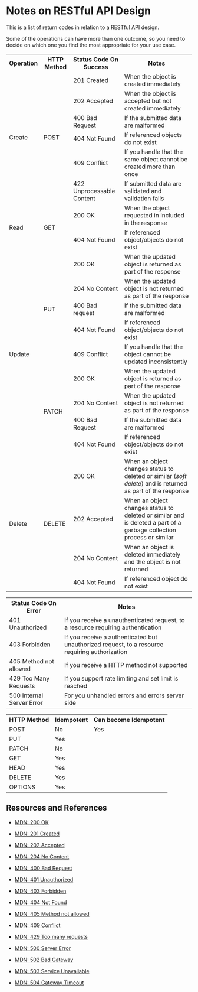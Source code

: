 # Notes on RESTful API Design

This is a list of return codes in relation to a RESTful API design.

Some of the operations can have more than one outcome, so you need to decide on which one you find the most appropriate for your use case.

<table>
<tr><th>Operation</th><th>HTTP Method</th><th>Status Code On Success</th><th>Notes</th></tr>
<tr><td rowspan=6>Create</td><td rowspan=6>POST</td><td>201 Created</td><td>When the object is created immediately</td></tr>
<tr><td>202 Accepted</td><td>When the object is accepted but not created immediately</td</tr>
<tr><td>400 Bad Request</td><td>If the submitted data are malformed</td></tr>
<tr><td>404 Not Found</td><td>If referenced objects do not exist</td></tr>
<tr><td>409 Conflict</td><td>If you handle that the same object cannot be created more than once</td></tr>
<tr><td>422 Unprocessable Content</td><td>If submitted data are validated and validation fails</td></tr>

<tr><td rowspan=2>Read</td><td rowspan=2>GET</td></td><td>200 OK</td><td>When the object requested in included in the response</td></tr>
<tr><td>404 Not Found</td><td>If referenced object/objects do not exist</td></tr>
<tr><td rowspan=9>Update</td><td rowspan=5>PUT</td><td>200 OK</td><td>When the updated object is returned as part of the response</td></tr>
<tr><td>204 No Content</td><td>When the updated object is not returned as part of the response</td></tr>
<tr><td>400 Bad request</td><td>If the submitted data are malformed</td></tr>
<tr><td>404 Not Found</td><td>If referenced object/objects do not exist</td></tr>
<tr><td>409 Conflict</td><td>If you handle that the object cannot be updated inconsistently</td></tr>

<tr><td rowspan=4>PATCH</td><td>200 OK</td><td>When the updated object is returned as part of the response</td></tr>
<tr><td>204 No Content</td><td>When the updated object is not returned as part of the response</td></tr>
<tr><td>400 Bad Request</td><td>If the submitted data are malformed</td></tr>
<tr><td>404 Not Found</td><td>If referenced object/objects do not exist</td></tr>

<tr><td rowspan=4>Delete</td><td rowspan=4>DELETE</td><td>200 OK</td><td>When an object changes status to deleted or similar (<i>soft delete</i>) and is returned as part of the response </td></tr>
<tr><td>202 Accepted</td><td>When an object changes status to deleted or similar and is deleted a part of a garbage collection process or similar</td></tr>
<tr><td>204 No Content</td><td>When an object is deleted immediately and the object is not returned</td></tr>
<tr><td>404 Not Found</td><td>If referenced object do not exist</td></tr>
</table>

<table>
<tr><th>Status Code On Error</th><th>Notes</th></tr>
<tr><td>401 Unauthorized</td><td>If you receive a unauthenticated request, to a resource requiring authentication</td></tr>
<tr><td>403 Forbidden</td><td>If you receive a authenticated but unauthorized request, to a resource requiring authorization</td></tr>
<tr><td>405 Method not allowed</td><td>If you receive a HTTP method not supported</td></tr>
<tr><td>429 Too Many Requests</td><td>If you support rate limiting and set limit is reached</td></tr>
<tr><td>500 Internal Server Error</td><td>For you unhandled errors and errors server side</td></tr>
</table>

<table>
<tr><th>HTTP Method</th><th>Idempotent</th><th>Can become Idempotent</th></tr>
<tr><td>POST</td><td>No</td><td>Yes</td></tr>
<tr><td>PUT</td><td>Yes</td></tr>
<tr><td>PATCH</td><td>No</td></tr>
<tr><td>GET</td><td>Yes</td></tr>
<tr><td>HEAD</td><td>Yes</td></tr>
<tr><td>DELETE</td><td>Yes</td></tr>
<tr><td>OPTIONS</td><td>Yes</td></tr>
</table>

## Resources and References

- [MDN: 200 OK](https://developer.mozilla.org/en-US/docs/Web/HTTP/Reference/Status/200)
- [MDN: 201 Created](https://developer.mozilla.org/en-US/docs/Web/HTTP/Reference/Status/201)
- [MDN: 202 Accepted](https://developer.mozilla.org/en-US/docs/Web/HTTP/Reference/Status/202)
- [MDN: 204 No Content](https://developer.mozilla.org/en-US/docs/Web/HTTP/Reference/Status/204)

- [MDN: 400 Bad Request](https://developer.mozilla.org/en-US/docs/Web/HTTP/Reference/Status/400)
- [MDN: 401 Unauthorized](https://developer.mozilla.org/en-US/docs/Web/HTTP/Reference/Status/401)
- [MDN: 403 Forbidden](https://developer.mozilla.org/en-US/docs/Web/HTTP/Reference/Status/403)
- [MDN: 404 Not Found](https://developer.mozilla.org/en-US/docs/Web/HTTP/Reference/Status/404)
- [MDN: 405 Method not allowed](https://developer.mozilla.org/en-US/docs/Web/HTTP/Reference/Status/405)
- [MDN: 409 Conflict](https://developer.mozilla.org/en-US/docs/Web/HTTP/Reference/Status/409)
- [MDN: 429 Too many requests](https://developer.mozilla.org/en-US/docs/Web/HTTP/Reference/Status/429)

- [MDN: 500 Server Error](https://developer.mozilla.org/en-US/docs/Web/HTTP/Reference/Status/500)
- [MDN: 502 Bad Gateway](https://developer.mozilla.org/en-US/docs/Web/HTTP/Reference/Status/502)
- [MDN: 503 Service Unavailable](https://developer.mozilla.org/en-US/docs/Web/HTTP/Reference/Status/503)
- [MDN: 504 Gateway Timeout](https://developer.mozilla.org/en-US/docs/Web/HTTP/Reference/Status/504)